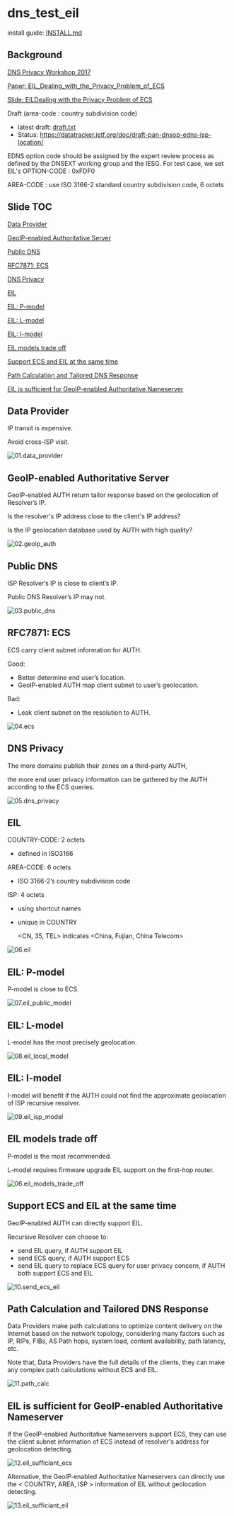 # dns_test_eil

install guide: [INSTALL.md](INSTALL.md)

## Background

[DNS Privacy Workshop 2017](https://www.internetsociety.org/events/ndss-symposium/ndss-symposium-2017/dns-privacy-workshop-2017-programme/dns-privacy-workshop)

[Paper: EIL_Dealing_with_the_Privacy_Problem_of_ECS](https://drive.google.com/open?id=0B5gNT4RRJ0xPaG9nZ045VXRrZzg)

[Slide: EILDealing with the Privacy Problem of ECS](https://drive.google.com/open?id=0B5gNT4RRJ0xPcUhuV2JlV2ZYWHc)

Draft (area-code : country subdivision code)
- latest draft: [draft.txt](ietf_draft/draft.txt)
- Status:       https://datatracker.ietf.org/doc/draft-pan-dnsop-edns-isp-location/

EDNS option code should be assigned by the expert review process as defined by the DNSEXT working group and the IESG. For test case, we set EIL's OPTION-CODE : 0xFDF0

AREA-CODE : use ISO 3166-2 standard country subdivision code, 6 octets

## Slide TOC

[Data Provider](#data-provider)

[GeoIP-enabled Authoritative Server](#geoip-enabled-authoritative-server)

[Public DNS](#public-dns)

[RFC7871: ECS](#rfc7871-ecs)

[DNS Privacy](#dns-privacy)

[EIL](#eil)

[EIL: P-model](#eil-p-model)

[EIL: L-model](#eil-l-model)

[EIL: I-model](#eil-i-model)

[EIL models trade off](#eil-models-trade-off)

[Support ECS and EIL at the same time](#support-ecs-and-eil-at-the-same-time)

[Path Calculation and Tailored DNS Response](#path-calculation-and-tailored-dns-response)

[EIL is sufficient for GeoIP-enabled Authoritative Nameserver](#eil-is-sufficient-for-geoip-enabled-authoritative-nameserver)

## Data Provider

IP transit  is expensive.

Avoid cross-ISP visit.

![01.data_provider](slide/01.data_provider.png)

## GeoIP-enabled Authoritative Server

GeoIP-enabled AUTH  return tailor  response based on  the geolocation of Resolver’s IP.

Is the resolver's IP address close to the client's IP address?

Is  the  IP  geolocation  database used  by  AUTH with high quality?

![02.geoip_auth](slide/02.geoip_auth.png)

## Public DNS

ISP Resolver’s IP is close to client’s IP.

Public DNS Resolver’s IP may not. 

![03.public_dns](slide/03.public_dns.png)

## RFC7871: ECS

ECS carry client subnet information for AUTH.

Good:
- Better determine end user’s location.
- GeoIP-enabled AUTH map client subnet to user’s geolocation.

Bad:
- Leak client subnet on the resolution to AUTH.

![04.ecs](slide/04.ecs.png)

## DNS Privacy

The more domains publish their zones on a third-party AUTH, 

the more end user privacy information can be gathered by the AUTH according to the ECS queries.

![05.dns_privacy](slide/05.dns_privacy.png)

## EIL

COUNTRY-CODE: 2  octets
- defined  in ISO3166

AREA-CODE:  6 octets
- ISO  3166-2’s  country  subdivision  code 

ISP: 4 octets
- using  shortcut  names
- unique in COUNTRY

    <CN, 35,  TEL>  indicates <China, Fujian, China Telecom>

![06.eil](slide/06.eil.png)

## EIL: P-model

P-model is close to ECS.

![07.eil_public_model](slide/07.eil_public_model.png)

## EIL: L-model

L-model has the most precisely geolocation.

![08.eil_local_model](slide/08.eil_local_model.png)

## EIL: I-model

I-model will benefit if the AUTH could not find the approximate geolocation of ISP recursive resolver.

![09.eil_isp_model](slide/09.eil_isp_model.png)

## EIL models trade off 

P-model is the most recommended.

L-model  requires  firmware  upgrade  EIL  support  on the first-hop router.

![06.eil_models_trade_off](slide/06.eil_models_trade_off.png)

## Support ECS and EIL at the same time

GeoIP-enabled AUTH can directly support EIL.

Recursive Resolver can choose to:
- send EIL query, if AUTH support EIL
- send ECS query, if AUTH support ECS
- send EIL query to replace ECS query  for user privacy concern, if AUTH both support ECS and EIL

![10.send_ecs_eil](slide/10.send_ecs_eil.png)

## Path Calculation and Tailored DNS Response

Data Providers make path calculations to optimize content delivery on the Internet based on the network topology, considering many factors such as IP, RIPs, FIBs, AS Path hops, system load, content availability, path latency, etc.  

Note that, Data Providers have the full details of the clients, they can make any complex path calculations without ECS and EIL.

![11.path_calc](slide/11.path_calc.png)

## EIL is sufficient for GeoIP-enabled Authoritative Nameserver

If the GeoIP-enabled Authoritative Nameservers support ECS, they can use the client subnet information of ECS instead of resolver's address for geolocation detecting.  

![12.eil_sufficiant_ecs](slide/12.eil_sufficiant_ecs.png)

Alternative, the GeoIP-enabled Authoritative Nameservers can directly use the < COUNTRY, AREA, ISP > information of EIL without geolocation detecting.

![13.eil_sufficiant_eil](slide/13.eil_sufficiant_eil.png)
